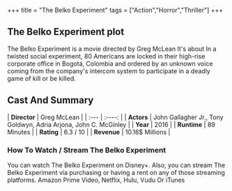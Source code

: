 +++
title = "The Belko Experiment"
tags = ["Action","Horror","Thriller"]
+++
## The Belko Experiment plot
The Belko Experiment is a movie directed by Greg McLean It's about In a twisted social experiment, 80 Americans are locked in their high-rise corporate office in Bogotá, Colombia and ordered by an unknown voice coming from the company's intercom system to participate in a deadly game of kill or be killed.
## Cast And Summary
| **Director**      | Greg McLean |
    | :---        |    :----:   |
    |  **Actors** | John Gallagher Jr., Tony Goldwyn, Adria Arjona, John C. McGinley |
    | **Year**   | 2016    |
    |  **Runtime** | 89 Minutes |
    |  **Rating** | 6.3 / 10 | 
    |  **Revenue** | 10.16$ Millions |
### How To Watch / Stream The Belko Experiment
You can watch The Belko Experiment on Disney+.
Also, you can stream The Belko Experiment via purchasing or having a rent on any of those streaming platforms.
Amazon Prime Video, Netflix, Hulu, Vudu Or iTunes